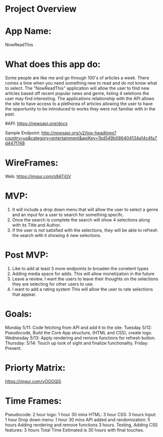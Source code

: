 # Project Overview
  

# App Name: 
NowReadThis

# What does this app do: 
Some people are like me and go through 100's of articles a week. There comes a time when you need something new to read and do not know what to select. The "NowReadThis" application will allow the user to find new articles based off recent popular news and genre, listing 4 seletions the user may find interesting. The applications relationship with the API allows the site to have access to a plethorea of articles allowing the user to have the opportunity to be introduced to works they were not familiar with in the past. 

#API: https://newsapi.org/docs

Sample Endpoint:  http://newsapi.org/v2/top-headlines?country=us&category=entertainment&apiKey=1bd549b086404134a14c4fa7d447f748



# WireFrames: 
Web: https://imgur.com/s9ATiGV


# MVP: 
1. It will include a drop down menu that will allow the user to select a genre and an input for a user to search for something specifc.
2. Once the search is complete the search will show 4 selections along with its Title and Author.
3. If the user is not satisfied with the selections, they will be able to refresh the search with it showing 4 new selections. 


# Post MVP: 
1. Like to add at least 5 more endpoints to broaden the conetent types 
2. Adding media space for adds. This will allow monetization in the future
3.  Leave a review. I want the users to leave their thoughts on the selections they are selecting for other users to use. 
4.  I want to add a rating system This will allow the user to rate selections that appear. 

# Goals:
Monday 5/11: Code fetching from API and add it to the site.
Tuesday 5/12: Pseudocode, Build the Core App structure, (HTML and CSS), create logo. 
Wednesday 5/13: Apply rendering and remove functions for refresh button.
Thursday: 5/14: Touch up look of sight and finalize functionality. 
Friday: Present.

# Priorty Matrix: 
https://imgur.com/yOGGQj5

# Time Frames:

Pseudocode: 2 hour
logo: 1 hour 30 mins
HTML: 3 hour
CSS: 3 hours
Input: 1 hour
Drop down menu: 1 hour 30 mins
API added and randomization: 5 hours
Adding rendering and remove functions 3 hours.
Testing, Adding CSS features: 3 hours
Total Time Estimated is 30 hours with final touches.

